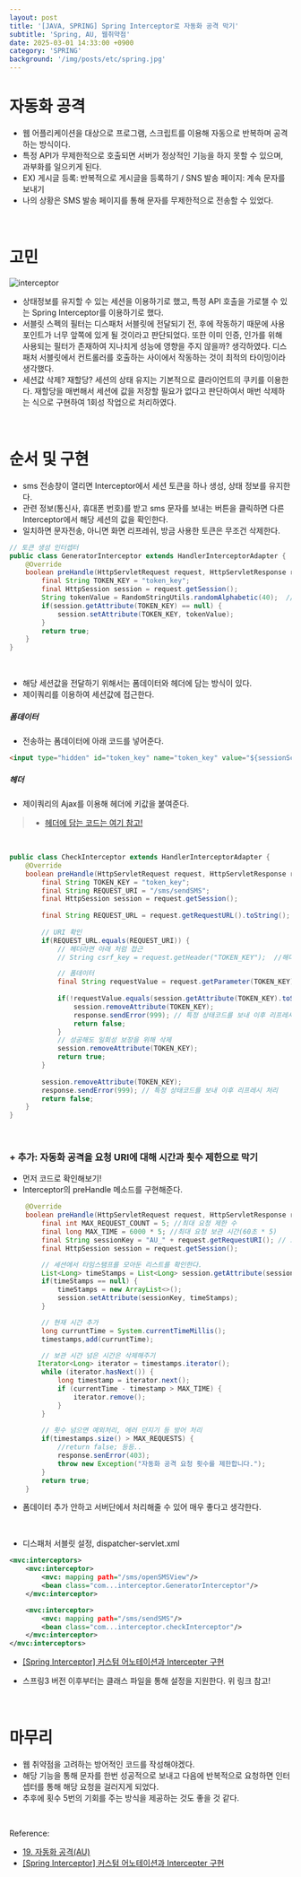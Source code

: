 ```yaml
---
layout: post
title: '[JAVA, SPRING] Spring Interceptor로 자동화 공격 막기'
subtitle: 'Spring, AU, 웹취약점'
date: 2025-03-01 14:33:00 +0900
category: 'SPRING'
background: '/img/posts/etc/spring.jpg'
---
```


# 자동화 공격 
- 웹 어플리케이션을 대상으로 프로그램, 스크립트를 이용해 자동으로 반복하며 공격하는 방식이다.
- 특정 API가 무제한적으로 호출되면 서버가 정상적인 기능을 하지 못할 수 있으며, 과부화를 일으키게 된다.
- EX) 게시글 등록: 반복적으로 게시글을 등록하기 / SNS 발송 페이지: 계속 문자를 보내기 
- 나의 상황은 SMS 발송 페이지를 통해 문자를 무제한적으로 전송할 수 있었다.

<br>

# 고민

![interceptor](/img/posts/spring/interceptor.png)

- 상태정보를 유지할 수 있는 세션을 이용하기로 했고, 특정 API 호출을 가로챌 수 있는 Spring Interceptor를 이용하기로 했다.
- 서블릿 스펙의 필터는 디스패처 서블릿에 전달되기 전, 후에 작동하기 때문에 사용 포인트가 너무 앞쪽에 있게 될 것이라고 판단되었다. 또한 이미 인증, 인가를 위해 사용되는 필터가 존재하여 지나치게 성능에 영향을 주지 않을까? 생각하였다. 디스패처 서블릿에서 컨트롤러를 호출하는 사이에서 작동하는 것이 최적의 타이밍이라 생각했다. 
- 세션값 삭제? 재할당? 세션의 상태 유지는 기본적으로 클라이언트의 쿠키를 이용한다. 재할당을 매번해서 세션에 값을 저장할 필요가 없다고 판단하여서 매번 삭제하는 식으로 구현하여 1회성 작업으로 처리하였다.

<br>

# 순서 및 구현

- sms 전송창이 열리면 Interceptor에서 세션 토큰을 하나 생성, 상태 정보를 유지한다.
- 관련 정보(통신사, 휴대폰 번호)를 받고 sms 문자를 보내는 버튼을 클릭하면 다른 Interceptor에서 해당 세션의 값을 확인한다.
- 일치하면 문자전송, 아니면 화면 리프레쉬, 방금 사용한 토큰은 무조건 삭제한다. 

```java
// 토큰 생성 인터셉터
public class GeneratorInterceptor extends HandlerInterceptorAdapter {
    @Override
    boolean preHandle(HttpServletRequest request, HttpServletResponse response, Object handler) throws Exception {
        final String TOKEN_KEY = "token_key";
        final HttpSession session = request.getSession();
        String tokenValue = RandomStringUtils.randomAlphabetic(40);  //랜덤한 토큰값을 생성
        if(session.getAttribute(TOKEN_KEY) == null) {
            session.setAttribute(TOKEN_KEY, tokenValue);
        }
        return true;
    }
}
```

<br>

- 해당 세션값을 전달하기 위해서는 폼데이터와 헤더에 담는 방식이 있다. 
- 제이쿼리를 이용하여 세션값에 접근한다. 

##### 폼데이터

- 전송하는 폼데이터에 아래 코드를 넣어준다. 

```html
<input type="hidden" id="token_key" name="token_key" value="${sessionScope.token_key}"/>
```

##### 헤더

- 제이쿼리의 Ajax를 이용해 헤더에 키값을 붙여준다. 
> - [헤더에 담는 코드는 여기 참고!](https://lts0606.tistory.com/549)

<br>

```java
public class CheckInterceptor extends HandlerInterceptorAdapter {
    @Override
    boolean preHandle(HttpServletRequest request, HttpServletResponse response, Object handler) throws Exception {
        final String TOKEN_KEY = "token_key";
        final String REQUEST_URI = "/sms/sendSMS";
        final HttpSession session = request.getSession();
        
        final String REQUEST_URL = request.getRequestURL().toString(); 
        
        // URI 확인
        if(REQUEST_URL.equals(REQUEST_URI)) { 
            // 헤더라면 아래 처럼 접근
            // String csrf_key = request.getHeader("TOKEN_KEY");  //해더에 담긴 키

            // 폼데이터
            final String requestValue = request.getParameter(TOKEN_KEY); // name 값으로 전달
            
            if(!requestValue.equals(session.getAttribute(TOKEN_KEY).toString())){ 
                session.removeAttribute(TOKEN_KEY);
                response.sendError(999); // 특정 상태코드를 보내 이후 리프레시 처리 
                return false;  
            }
            // 성공해도 일회성 보장을 위해 삭제
            session.removeAttribute(TOKEN_KEY);        
            return true;
        }
        
        session.removeAttribute(TOKEN_KEY);
        response.sendError(999); // 특정 상태코드를 보내 이후 리프레시 처리 
        return false;  
    }
}
```

<br>

### + 추가: 자동화 공격을 요청 URI에 대해 시간과 횟수 제한으로 막기

- 먼저 코드로 확인해보기!
- Interceptor의 preHandle 메소드를 구현해준다.

```java
    @Override
    boolean preHandle(HttpServletRequest request, HttpServletResponse response, Object handler) throws Exception {
        final int MAX_REQUEST_COUNT = 5; //최대 요청 제한 수
        final long MAX_TIME = 6000 * 5; //최대 요청 보관 시간(60초 * 5)
        final String sessionKey = "AU_" + request.getRequestURI(); // 고유한 세션키
        final HttpSession session = request.getSession();

        // 세션에서 타임스탬프를 모아둔 리스트를 확인한다.
        List<Long> timeStamps = List<Long> session.getAttribute(sessionKey);
        if(timeStamps == null) {
            timeStamps = new ArrayList<>();
            session.setAttribute(sessionKey, timeStamps);
        }

        // 현재 시간 추가
        long curruntTime = System.currentTimeMillis();
        timestamps,add(curruntTime);

        // 보관 시간 넘은 시간은 삭제해주기
       Iterator<Long> iterator = timestamps.iterator();
        while (iterator.hasNext()) {
            long timestamp = iterator.next();
            if (currentTime - timestamp > MAX_TIME) {
                iterator.remove();
            }
        }
        
        // 횟수 넘으면 예외처리, 에러 던지기 등 방어 처리
        if(timestamps.size() > MAX_REQUESTS) {
            //return false; 등등..
            response.senError(403);
            throw new Exception("자동화 공격 요청 횟수를 제한합니다.");
        }
        return true;
    }
```

- 폼데이터 추가 안하고 서버단에서 처리해줄 수 있어 매우 좋다고 생각한다. 

<br>

- 디스패처 서블릿 설정, dispatcher-servlet.xml

```xml
<mvc:interceptors>
    <mvc:interceptor>
        <mvc: mapping path="/sms/openSMSView"/>
        <bean class="com...interceptor.GeneratorInterceptor"/>
    </mvc:interceptor>

    <mvc:interceptor>
        <mvc: mapping path="/sms/sendSMS"/>
        <bean class="com...interceptor.checkInterceptor"/>
    </mvc:interceptor>
</mvc:interceptors>
```

- [[Spring Interceptor] 커스텀 어노테이션과 Intercepter 구현](https://twer.tistory.com/entry/Spring-Interceptor-%EC%BB%A4%EC%8A%A4%ED%85%80-%EC%96%B4%EB%85%B8%ED%85%8C%EC%9D%B4%EC%85%98%EA%B3%BC-Intercepter-%EA%B5%AC%ED%98%84)

- 스프링3 버전 이후부터는 클래스 파일을 통해 설정을 지원한다. 위 링크 참고!

<br>

# 마무리

- 웹 취약점을 고려하는 방어적인 코드를 작성해야겠다. 
- 해당 기능을 통해 문자를 한번 성공적으로 보내고 다음에 반복적으로 요청하면 인터셉터를 통해 해당 요청을 걸러지게 되었다. 
- 추후에 횟수 5번의 기회를 주는 방식을 제공하는 것도 좋을 것 같다. 
  
<br>

Reference:

- [19. 자동화 공격(AU)](https://lts0606.tistory.com/549)
- [[Spring Interceptor] 커스텀 어노테이션과 Intercepter 구현](https://twer.tistory.com/entry/Spring-Interceptor-%EC%BB%A4%EC%8A%A4%ED%85%80-%EC%96%B4%EB%85%B8%ED%85%8C%EC%9D%B4%EC%85%98%EA%B3%BC-Intercepter-%EA%B5%AC%ED%98%84)